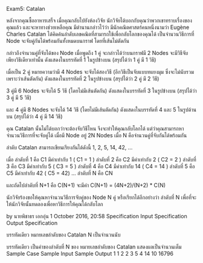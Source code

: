 Exam5: Catalan

หลังจากคุณซื้ออาหารเสร็จ เมื่อคุณกลับไปยังห้องวิจัย
นักวิจัยได้บอกกับคุณว่าพวกเขาทราบเรื่องของคุณแล้ว
และจะหาทางช่วยเหลือคุณ
มีตำนานกล่าวไว้ว่า มีนักคณิตศาสตร์คนหนึ่งนามว่า Eugène Charles Catalan
ได้คิดค้นลำดับเลขคณิตที่สามารถใช้เพื่อกลับโลกของคุณได้
เป็นจำนวนวิธีการที่ Node จะจับคู่กันได้พร้อมกันทั้งหมดบนกราฟ โดยที่เส้นไม่ตัดกัน



กล่าวถึงจำนวนคู่ที่จับได้ของ Node
เมื่อพูดถึง 1 คู่ จะกล่าวได้ว่าบนกราฟมี 2 Nodes
จะมีวิธีจับเพียงวิธีเดียวเท่านั้น ดังแสดงในบรรทัดที่ 1 ในรูปข้างบน (สรุปได้ว่า 1 คู่ มี 1 วิธี)

เมื่อเป็น 2 คู่ หมายความว่ามี 4 Nodes จะจับได้สองวิธี (อีกวิธีเป็นจับแบบทแยงมุม ซึ่งจะไม่นับรวม เพราะว่าเส้นตัดกัน) ดังแสดงในบรรทัดที่ 2 ในรูปข้างบน (สรุปได้ว่า 2 คู่ มี 2 วิธี)

3 คู่มี 6 Nodes จะจับได้ 5 วิธี (โดยไม่มีเส้นตัดกัน) ดังแสดงในบรรทัดที่ 3 ในรูปข้างบน (สรุปได้ว่า 3 คู่ มี 5 วิธี)

และ 4 คู่มี 8 Nodes จะจับได้ 14 วิธี (โดยไม่มีเส้นตัดกัน) ดังแสดงในบรรทัดที่ 4 และ 5 ในรูปด้านบน (สรุปได้ว่า 4 คู่ มี 14 วิธี)

คุณ Catalan นั้นไม่ได้บอกว่าจะต้องจับวิธีไหน จึงจะทำให้คุณกลับโลกได้
แต่ว่าคุณสามารถหาจำนวนวิธีการที่จะจับคู่ได้
เมื่อมี Node อยู่ 2N Nodes เมื่อ N คือจำนวนคู่ที่จับกันได้พร้อมกัน

ลำดับ Catalan สามารถเขียนเรียงกันได้ดังนี้
1, 2, 5, 14, 42, …

เมื่อ 
ลำดับที่ 1 คือ C1 มีค่าเท่ากับ 1 ( C1 = 1 )
ลำดับที่ 2 คือ C2 มีค่าเท่ากับ 2 ( C2 = 2 )
ลำดับที่ 3 คือ C3 มีค่าเท่ากับ 5 ( C3 = 5 )
ลำดับที่ 4 คือ C4 มีค่าเท่ากับ 14 ( C4 = 14 )
ลำดับที่ 5 คือ C5 มีค่าเท่ากับ 42 ( C5 = 42)
...
ลำดับที่ N คือ CN

และถัดไปลำดับที่ N+1 คือ C(N+1) จะมีค่า C(N+1) = (4N+2)/(N+2) * C(N)




นักวิจัยร้องขอให้คุณหาจำนวนวิธีการจับคู่ของ Node N คู่ หรือเรียกได้อีกอย่างว่า ลำดับที่ N
เพื่อที่จะให้นักวิจัยนั้นทดลองเพื่อหาวิธีการให้คุณได้กลับโลก
 
by นายพิชาธร เอกอุ่น 
1 October 2016, 20:58
 Specification
 Input Specification	 Output Specification

บรรทัดเดียว
หมายเลขลำดับของ Catalan
N เป็นจำนวนนับ 

บรรทัดเดียว
เป็นค่าของลำดับที่ N ของ หมายเลขลำดับของ Catalan แสดงผลเป็นจำนวนเต็ม 
 Sample Case
 Sample Input	 Sample Output
1
1
2
2
3
5
4
14
10
16796
